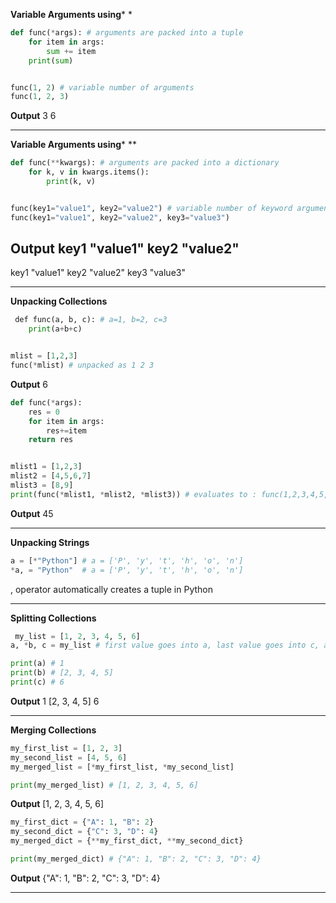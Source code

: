 
**Variable Arguments using*** *
```python
def func(*args): # arguments are packed into a tuple
	for item in args:
		sum += item
	print(sum)


func(1, 2) # variable number of arguments
func(1, 2, 3)
```
**Output**
3
6

---
**Variable Arguments using*** **
```python
def func(**kwargs): # arguments are packed into a dictionary
	for k, v in kwargs.items():
		print(k, v)


func(key1="value1", key2="value2") # variable number of keyword arguments
func(key1="value1", key2="value2", key3="value3")
```
**Output**
key1 "value1"
key2 "value2"
-
key1 "value1"
key2 "value2"
key3 "value3"

---
**Unpacking Collections**
```python
 def func(a, b, c): # a=1, b=2, c=3
	print(a+b+c)


mlist = [1,2,3]
func(*mlist) # unpacked as 1 2 3
```
**Output**
6

```python
def func(*args):
	res = 0
	for item in args:
		res+=item
	return res


mlist1 = [1,2,3]
mlist2 = [4,5,6,7]
mlist3 = [8,9]
print(func(*mlist1, *mlist2, *mlist3)) # evaluates to : func(1,2,3,4,5,6,7,8,9)
```
**Output**
45

---
**Unpacking Strings**
```python
a = [*"Python"] # a = ['P', 'y', 't', 'h', 'o', 'n']
*a, = "Python"  # a = ['P', 'y', 't', 'h', 'o', 'n']
```
, operator automatically creates a tuple in Python


---
**Splitting Collections**
```python
 my_list = [1, 2, 3, 4, 5, 6]
a, *b, c = my_list # first value goes into a, last value goes into c, all inbetween goes to b

print(a) # 1
print(b) # [2, 3, 4, 5]
print(c) # 6
```
**Output**
1
[2, 3, 4, 5]
6

---
**Merging Collections**
```python
my_first_list = [1, 2, 3]
my_second_list = [4, 5, 6]
my_merged_list = [*my_first_list, *my_second_list]

print(my_merged_list) # [1, 2, 3, 4, 5, 6]
```
**Output**
[1, 2, 3, 4, 5, 6]

```python
my_first_dict = {"A": 1, "B": 2}
my_second_dict = {"C": 3, "D": 4}
my_merged_dict = {**my_first_dict, **my_second_dict}

print(my_merged_dict) # {"A": 1, "B": 2, "C": 3, "D": 4}
```
**Output**
{"A": 1, "B": 2, "C": 3, "D": 4}

---
